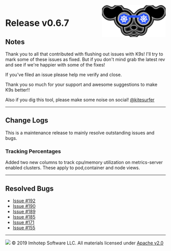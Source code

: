 <img src="https://raw.githubusercontent.com/derailed/k9s/master/assets/k9s_small.png" align="right" width="200" height="auto"/>

# Release v0.6.7

## Notes

Thank you to all that contributed with flushing out issues with K9s! I'll try to mark some of these issues as fixed. But if you don't mind grab the latest rev and see if we're happier with some of the fixes!

If you've filed an issue please help me verify and close.

Thank you so much for your support and awesome suggestions to make K9s better!!

Also if you dig this tool, please make some noise on social! [@kitesurfer](https://twitter.com/kitesurfer)

---

## Change Logs

This is a maintenance release to mainly resolve outstanding issues and bugs.

### Tracking Percentages

Added two new columns to track cpu/memory utilization on metrics-server enabled clusters. These apply to pod,container and node views.


---

## Resolved Bugs

+ [Issue #192](https://github.com/derailed/k9s/issues/192)
+ [Issue #190](https://github.com/derailed/k9s/issues/190)
+ [Issue #189](https://github.com/derailed/k9s/issues/189)
+ [Issue #185](https://github.com/derailed/k9s/issues/185)
+ [Issue #171](https://github.com/derailed/k9s/issues/171)
+ [Issue #155](https://github.com/derailed/k9s/issues/155)

---

<img src="https://raw.githubusercontent.com/derailed/k9s/master/assets/imhotep_logo.png" width="32" height="auto"/> © 2019 Imhotep Software LLC. All materials licensed under [Apache v2.0](http://www.apache.org/licenses/LICENSE-2.0)
